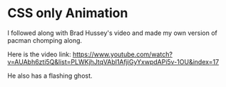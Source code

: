 # CSS only Animation

I followed along with Brad Hussey's video and made my own version of pacman chomping along.

Here is the video link: <https://www.youtube.com/watch?v=AUAbh6zti5Q&list=PLWKjhJtqVAbl1AfjiGyYxwpdAPi5v-1OU&index=17>

He also has a flashing ghost.
